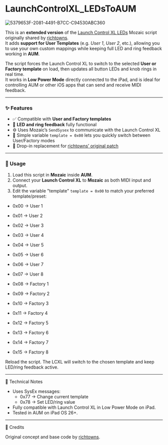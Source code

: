 # LaunchControlXL_LEDsToAUM

![5379653F-2081-4491-B7CC-C94530ABC360](https://github.com/user-attachments/assets/2902de8c-791e-45c5-ae51-b44af05004c8)

This is an **extended version** of the [Launch Control XL LEDs](https://patchstorage.com/launch-control-xl-leds/) Mozaic script originally shared by [richtowns](https://patchstorage.com/launch-control-xl-leds/).  
It adds **support for User Templates** (e.g. *User 1*, *User 2*, etc.), allowing you to use your own custom mappings while keeping full LED and ring feedback working in **AUM**.

The script forces the Launch Control XL to switch to the selected **User or Factory template** on load, then updates all button LEDs and knob rings in real time.  
It works in **Low Power Mode** directly connected to the iPad, and is ideal for controlling AUM or other iOS apps that can send and receive MIDI feedback.

---

### ✨ Features

- ✅ Compatible with **User and Factory templates**
- 🔄 **LED and ring feedback** fully functional
- ⚙️ Uses Mozaic’s `SendSysex` to communicate with the Launch Control XL
- 🧠 Simple variable `template = 0x00` lets you quickly switch between User/Factory modes
- 🧩 Drop-in replacement for [richtowns’ original patch](https://patchstorage.com/launch-control-xl-leds/)

---

### 🧰 Usage

1. Load this script in **Mozaic** inside **AUM**.  
2. Connect your **Launch Control XL** to **Mozaic** as both MIDI input and output.  
3. Edit the variable "template" `template = 0x00` to match your preferred template/preset:

- 0x00 → User 1
- 0x01 → User 2
- 0x02 → User 3
- 0x03 → User 4
- 0x04 → User 5
- 0x05 → User 6
- 0x06 → User 7
- 0x07 → User 8

- 0x08 → Factory 1
- 0x09 → Factory 2
- 0x10 → Factory 3
- 0x11 → Factory 4
- 0x12 → Factory 5
- 0x13 → Factory 6
- 0x14 → Factory 7
- 0x15 → Factory 8


Reload the script. The LCXL will switch to the chosen template and keep LED/ring feedback active.

---

🧠 Technical Notes

- Uses SysEx messages:
  - 0x77 → Change current template
  - 0x78 → Set LED/ring value
- Fully compatible with Launch Control XL in Low Power Mode on iPad.
- Tested in AUM on iPad OS 26+.

---

🙏 Credits

Original concept and base code by [richtowns](https://patchstorage.com/launch-control-xl-leds/).
